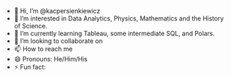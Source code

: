 - 👋 Hi, I’m @kacpersienkiewicz
- 👀 I’m interested in Data Analytics, Physics, Mathematics and the History of Science.
- 🌱 I’m currently learning Tableau, some intermediate SQL, and Polars.
- 💞️ I’m looking to collaborate on
- 📫 How to reach me
- 😄 Pronouns: He/Him/His
- ⚡ Fun fact:

<!---
kacpersienkiewicz/kacpersienkiewicz is a ✨ special ✨ repository because its `README.md` (this file) appears on your GitHub profile.
You can click the Preview link to take a look at your changes.
--->
